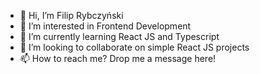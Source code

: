 - 👋 Hi, I’m Filip Rybczyński
- 👀 I’m interested in Frontend Development
- 🌱 I’m currently learning React JS and Typescript
- 💞️ I’m looking to collaborate on simple React JS projects
- 📫 How to reach me? Drop me a message here!

<!---
filip-rybczynski/filip-rybczynski is a ✨ special ✨ repository because its `README.md` (this file) appears on your GitHub profile.
You can click the Preview link to take a look at your changes.
--->
